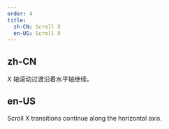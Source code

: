 ```yaml
---
order: 4
title:
  zh-CN: Scroll X
  en-US: Scroll X
---
```


## zh-CN

X 轴滚动过渡沿着水平轴继续。

## en-US

Scroll X transitions continue along the horizontal axis.
